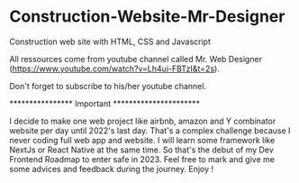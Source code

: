 # Construction-Website-Mr-Designer
Construction web site with HTML, CSS and Javascript

All ressources come from youtube channel called Mr. Web Designer (https://www.youtube.com/watch?v=Lh4ui-FBTzI&t=2s).

Don't forget to subscribe to his/her youtube channel.



**************** Important **********************

I decide to make one web project like airbnb, amazon and Y combinator website per day until 2022's last day.
That's a complex challenge because I never coding full web app and website.
I will learn some framework like NextJs or React Native at the same time.
So that's the debut of my Dev Frontend Roadmap to enter safe in 2023.
Feel free to mark and give me some advices and feedback during the journey.
Enjoy !
